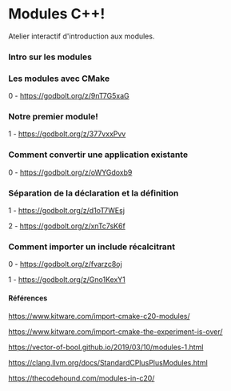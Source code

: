 # Modules C++!

Atelier interactif d'introduction aux modules.


### Intro sur les modules

### Les modules avec CMake

0 - https://godbolt.org/z/9nT7G5xaG

### Notre premier module!

1 - https://godbolt.org/z/377vxxPvv

### Comment convertir une application existante

0 - https://godbolt.org/z/oWYGdoxb9

### Séparation de la déclaration et la définition

1 - https://godbolt.org/z/d1oT7WEsj

2 - https://godbolt.org/z/xnTc7sK6f

### Comment importer un include récalcitrant

0 - https://godbolt.org/z/fvarzc8oj

1 - https://godbolt.org/z/Gno1KexY1

#### Références

https://www.kitware.com/import-cmake-c20-modules/

https://www.kitware.com/import-cmake-the-experiment-is-over/

https://vector-of-bool.github.io/2019/03/10/modules-1.html

https://clang.llvm.org/docs/StandardCPlusPlusModules.html

https://thecodehound.com/modules-in-c20/
